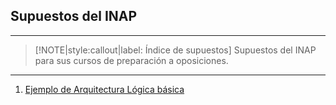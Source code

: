 ## Supuestos del INAP  <!-- {docsify-ignore} -->
---

> [!NOTE|style:callout|label: Índice de supuestos]
> Supuestos del INAP para sus cursos de preparación a oposiciones.
---

1. [Ejemplo de Arquitectura Lógica básica](/supuestos/inap/ejemplo-arquitectura-logica1.md)